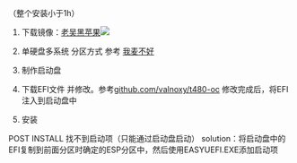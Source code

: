 （整个安装小于1h）

1. 下载镜像：[老吴黑苹果](https://hpglw.com/categories/%E9%95%9C%E5%83%8F/)![](下载镜像.png)

2. 单硬盘多系统 分区方式 参考 [我麦不好](【黑苹果超完整安装教程】https://www.bilibili.com/video/BV1Kj411D7ng?vd_source=a4bc1caacd044a465783d203d0c32784)


2. 制作启动盘

3. 下载EFI文件 并修改。参考[github.com/valnoxy/t480-oc](https://github.com/valnoxy/t480-oc) 修改完成后，将EFI注入到启动盘中

4. 安装 



POST INSTALL
找不到启动项（只能通过启动盘启动）
solution：将启动盘中的EFI复制到前面分区时确定的ESP分区中，然后使用EASYUEFI.EXE添加启动项